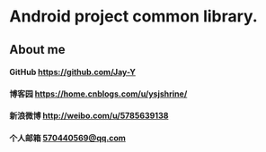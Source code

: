 # Android project common library.

## About me

#### GitHub https://github.com/Jay-Y

#### 博客园 https://home.cnblogs.com/u/ysjshrine/

#### 新浪微博 http://weibo.com/u/5785639138

#### 个人邮箱 570440569@qq.com
